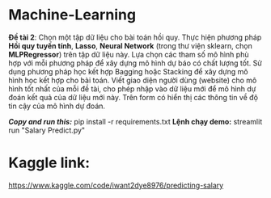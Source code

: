 # Machine-Learning
 **Đề tài 2**: Chọn một tập dữ liệu cho bài toán hồi quy. Thực hiện phương pháp **Hồi quy tuyến tính**, **Lasso**, **Neural Network** (trong thư viện sklearn, chọn **MLPRegressor**) trên tập dữ liệu này. Lựa chọn các tham số mô hình phù hợp với mỗi phương pháp để xây dựng mô hình dự báo có chất lượng tốt. 
Sử dụng phương pháp học kết hợp Bagging hoặc Stacking để xây dựng mô hình học kết hợp cho bài toán.
Viết giao diện người dùng (website) cho mô hình tốt nhất của mỗi đề tài, cho phép nhập vào dữ liệu mới để mô hình dự đoán kết quả của dữ liệu mới này. Trên form có hiển thị các thông tin về độ tin cậy của mô hình dự đoán. 

**_Copy and run this:_** pip install -r requirements.txt
**__Lệnh chạy demo:__** streamlit run "Salary Predict.py"
# Kaggle link:
https://www.kaggle.com/code/iwant2dye8976/predicting-salary
